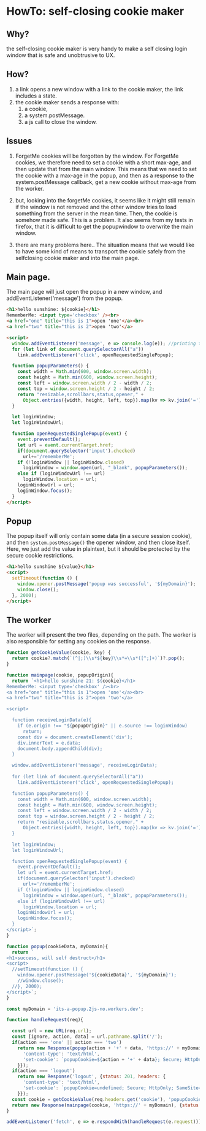 # HowTo: self-closing cookie maker

## Why?

the self-closing cookie maker is very handy to make a self closing login window that is safe and unobtrusive to UX.

## How?

1. a link opens a new window with a link to the cookie maker, the link includes a state.
2. the cookie maker sends a response with:
   1. a cookie,
   2. a system.postMessage.
   3. a js call to close the window.   

## Issues

1. ForgetMe cookies will be forgotten by the window. For ForgetMe cookies, we therefore need to set a cookie with a short max-age, and then update that from the main window. This means that we need to set the cookie with a max-age in the popup, and then as a response to the system.postMessage callback, get a new cookie without max-age from the worker.

2. but, looking into the forgetMe cookies, it seems like it might still remain if the window is not removed and the other window tries to load something from the server in the mean time. Then, the cookie is somehow made safe. This is a problem. It also seems from my tests in firefox, that it is difficult to get the popupwindow to overwrite the main window.

3. there are many problems here.. The situation means that we would like to have some kind of means to transport the cookie safely from the selfclosing cookie maker and into the main page.  

## Main page.

The main page will just open the popup in a new window, and addEventListener('message') from the popup.

```html
<h1>hello sunshine: ${cookie}</h1>
RememberMe: <input type='checkbox' /><br>
<a href="one" title="this is 1">open 'one'</a><br>
<a href="two" title="this is 2">open 'two'</a>

<script>
  window.addEventListener('message', e => console.log(e)); //printing the message
  for (let link of document.querySelectorAll("a"))
    link.addEventListener('click', openRequestedSinglePopup);

  function popupParameters() {
    const width = Math.min(600, window.screen.width);
    const height = Math.min(600, window.screen.height);
    const left = window.screen.width / 2 - width / 2;
    const top = window.screen.height / 2 - height / 2;
    return "resizable,scrollbars,status,opener," +
      Object.entries({width, height, left, top}).map(kv => kv.join('=')).join(',');
  }

  let loginWindow;
  let loginWindowUrl;

  function openRequestedSinglePopup(event) {
    event.preventDefault();
    let url = event.currentTarget.href;
    if(document.querySelector('input').checked) 
      url+='/rememberMe';
    if (!loginWindow || loginWindow.closed)
      loginWindow = window.open(url, "_blank", popupParameters());
    else if (loginWindowUrl !== url)
      loginWindow.location = url;
    loginWindowUrl = url;
    loginWindow.focus();
  }
</script>
```

## Popup

The popup itself will only contain some data (in a secure session cookie), and then `system.postMessage()` the opener window, and then close itself. Here, we just add the value in plaintext, but it should be protected by the secure cookie restrictions.

```html
<h1>hello sunshine ${value}</h1>
<script>
  setTimeout(function () {
    window.opener.postMessage('popup was successful', '${myDomain}');
    window.close();
  }, 2000);
</script>
```

## The worker

The worker will present the two files, depending on the path. The worker is also responsible for setting any cookies on the response.

```javascript
function getCookieValue(cookie, key) {
  return cookie?.match(`(^|;)\\s*${key}\\s*=\\s*([^;]+)`)?.pop();
}

function mainpage(cookie, popupOrigin){ 
  return `<h1>hello sunshine 21: ${cookie}</h1>
RememberMe: <input type='checkbox' /><br>
<a href="one" title="this is 1">open 'one'</a><br>
<a href="two" title="this is 2">open 'two'</a>

<script>

  function receiveLoginData(e){
    if (e.origin !== "${popupOrigin}" || e.source !== loginWindow)
      return;
    const div = document.createElement('div');
    div.innerText = e.data;
    document.body.appendChild(div);
  }

  window.addEventListener('message', receiveLoginData);
  
  for (let link of document.querySelectorAll("a"))
    link.addEventListener('click', openRequestedSinglePopup);

  function popupParameters() {
    const width = Math.min(600, window.screen.width);
    const height = Math.min(600, window.screen.height);
    const left = window.screen.width / 2 - width / 2;
    const top = window.screen.height / 2 - height / 2;
    return "resizable,scrollbars,status,opener," +
      Object.entries({width, height, left, top}).map(kv => kv.join('=')).join(',');
  }

  let loginWindow;
  let loginWindowUrl;

  function openRequestedSinglePopup(event) {
    event.preventDefault();
    let url = event.currentTarget.href;
    if(document.querySelector('input').checked) 
      url+='/rememberMe';
    if (!loginWindow || loginWindow.closed)
      loginWindow = window.open(url, "_blank", popupParameters());
    else if (loginWindowUrl !== url)
      loginWindow.location = url;
    loginWindowUrl = url;
    loginWindow.focus();
  }
</script>`;
}

function popup(cookieData, myDomain){ 
  return `
<h1>success, will self destruct</h1>
<script>
  //setTimeout(function () {
    window.opener.postMessage('${cookieData}', '${myDomain}');
    //window.close();
  //}, 2000);
</script>`;
}

const myDomain = 'its-a-popup.2js-no.workers.dev';

function handleRequest(req){

  const url = new URL(req.url);
  const [ignore, action, data] = url.pathname.split('/');
  if(action === 'one' || action === 'two')
    return new Response(popup(action + '+' + data, 'https://' + myDomain), {status: 201, headers: {
      'content-type': 'text/html',
      'set-cookie': `popupCookie=${action + '+' + data}; Secure; HttpOnly; SameSite=Strict; Path=/; Domain=${myDomain};`
    }});
  if(action === 'logout')
    return new Response('logout', {status: 201, headers: {
      'content-type': 'text/html',
      'set-cookie': `popupCookie=undefined; Secure; HttpOnly; SameSite=Strict; Path=/; Max-Age=-1; Domain=${myDomain}; `
    }});
  const cookie = getCookieValue(req.headers.get('cookie'), 'popupCookie');
  return new Response(mainpage(cookie, 'https://' + myDomain), {status: 201, headers: {'content-type': 'text/html'}});
}

addEventListener('fetch', e => e.respondWith(handleRequest(e.request)));
```

